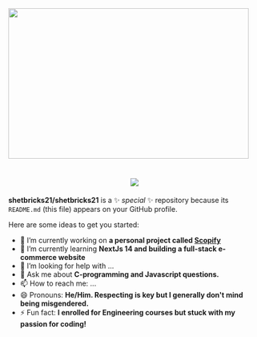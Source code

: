 <img style="height:300px; width:50vw; object-fit:fill;" align="center" src="https://images.unsplash.com/photo-1532274402911-5a369e4c4bb5?q=80&w=2070&auto=format&fit=crop&ixlib=rb-4.0.3&ixid=M3wxMjA3fDB8MHxwaG90by1wYWdlfHx8fGVufDB8fHx8fA%3D%3D" />
<h1 align="center">
    <img src="https://readme-typing-svg.herokuapp.com/?font=Shadows+Into+Light&size=35&center=true&vCenter=true&width=500&height=70&duration=4000&lines=Hi+There!+👋;+ 😊+I'm+Mark+Allen!+😊; " />
</h1>

**shetbricks21/shetbricks21** is a ✨ _special_ ✨ repository because its `README.md` (this file) appears on your GitHub profile.

Here are some ideas to get you started:

- 🔭 I’m currently working on **a personal project called <a href="#">Scopify</a>**
- 🌱 I’m currently learning **NextJs 14 and building a full-stack e-commerce website**
- 🤔 I’m looking for help with ...
- 💬 Ask me about **C-programming and Javascript questions.**
- 📫 How to reach me: ...
- 😄 Pronouns: **He/Him. Respecting is key but I generally don't mind being misgendered.**
- ⚡ Fun fact: **I enrolled for Engineering courses but stuck with my passion for coding!**
